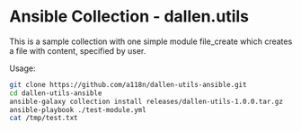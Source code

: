 # Ansible Collection - dallen.utils

This is a sample collection with one simple module file_create which creates a file with content, specified by user.

Usage:
```sh
git clone https://github.com/a118n/dallen-utils-ansible.git
cd dallen-utils-ansible
ansible-galaxy collection install releases/dallen-utils-1.0.0.tar.gz
ansible-playbook ./test-module.yml
cat /tmp/test.txt
```

